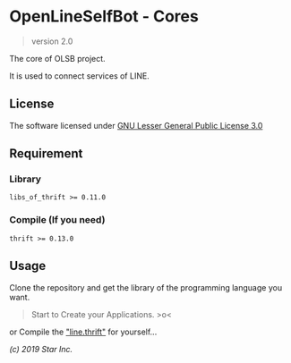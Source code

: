 # OpenLineSelfBot - Cores

> version 2.0

The core of OLSB project.

It is used to connect services of LINE.

## License

The software licensed under [GNU Lesser General Public License 3.0](LICENSE.md)

## Requirement

### Library

    libs_of_thrift >= 0.11.0

### Compile (If you need)

    thrift >= 0.13.0

## Usage

Clone the repository and get the library of the programming language you want.

> Start to Create your Applications. >o<

or Compile the ["line.thrift"](origin/line.thrift) for yourself...

*(c) 2019 Star Inc.*
